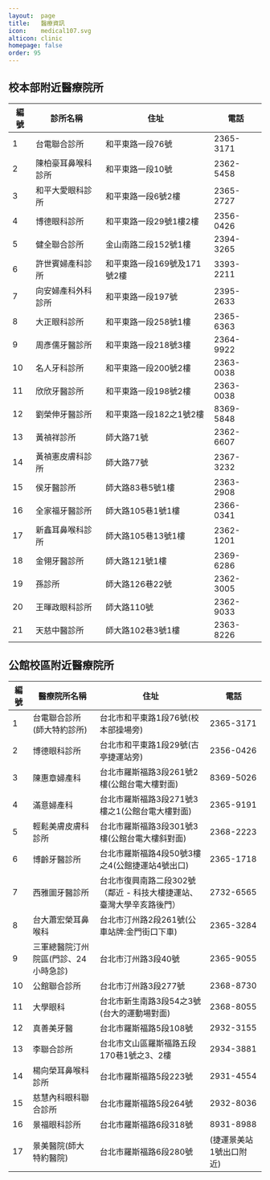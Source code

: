 ```yaml
---
layout:  page
title:   醫療資訊
icon:    medical107.svg
alticon: clinic
homepage: false
order: 95
---
```

## 校本部附近醫療院所

編號 | 診所名稱                       | 住址                               | 電話
----|--------                       | ----                               |-----
1   | 台電聯合診所                    | 和平東路一段76號                     | 2365-3171
2   | 陳柏豪耳鼻喉科診所               | 和平東路一段10號                     | 2362-5458
3   | 和平大愛眼科診所                 | 和平東路一段6號2樓                   | 2365-2727
4   | 博德眼科診所                    | 和平東路一段29號1樓2樓                | 2356-0426
5   | 健全聯合診所 | 金山南路二段152號1樓 | 2394-3265
6 | 許世賓婦產科診所|和平東路一段169號及171號2樓|3393-2211
7|向安婦產科外科診所|和平東路一段197號|2395-2633
8|大正眼科診所|和平東路一段258號1樓|2365-6363
9|周彥儒牙醫診所|和平東路一段218號3樓|2364-9922
10|名人牙科診所|和平東路一段200號2樓|2363-0038
11|欣欣牙醫診所|和平東路一段198號2樓|2363-0038
12|劉榮伸牙醫診所|和平東路一段182之1號2樓|8369-5848
13|黃禎祥診所|師大路71號|2362-6607
14|黃禎憲皮膚科診所|師大路77號|2367-3232
15|侯牙醫診所|師大路83巷5號1樓|2363-2908
16|全家福牙醫診所|師大路105巷1號1樓|2366-0341
17|新鑫耳鼻喉科診所|師大路105巷13號1樓|2362-1201
18|金翎牙醫診所|師大路121號1樓|2369-6286
19|孫診所|師大路126巷22號|2362-3005
20|王暉政眼科診所|師大路110號|2362-9033
21|天慈中醫診所|師大路102巷3號1樓|2363-8226

## 公館校區附近醫療院所

編號 | 醫療院所名稱              | 住址  |  電話
----|-------------------------|------|-------
1 | 台電聯合診所(師大特約診所) | 台北市和平東路1段76號(校本部操場旁) | 2365-3171
2  | 博德眼科診所 | 台北市和平東路1段29號(古亭捷運站旁) | 2356-0426
3|陳惠章婦產科|台北市羅斯福路3段261號2樓(公館台電大樓對面)|8369-5026
4|滿意婦產科|台北市羅斯福路3段271號3樓之1(公館台電大樓對面)|2365-9191
5|輕鬆美膚皮膚科診所|台北市羅斯福路3段301號3樓(公館台電大樓斜對面)|2368-2223
6|博齡牙醫診所|台北市羅斯福路4段50號3樓之4(公館捷運站4號出口)|2365-1718
7|西雅圖牙醫診所|台北市復興南路二段302號（鄰近 - 科技大樓捷運站、臺灣大學辛亥路後門）|2732-6565
8|台大蕭宏榮耳鼻喉科|台北市汀州路2段261號(公車站牌:金門街口下車)|2365-3284
9|三軍總醫院汀州院區(門診、24小時急診)|台北市汀州路3段40號|2365-9055
10|公館聯合診所|台北市汀州路3段277號|2368-8730
11|大學眼科|台北市新生南路3段54之3號(台大的運動場對面)|2368-8055
12|真善美牙醫|台北市羅斯福路5段108號|2932-3155
13|李聯合診所|台北市文山區羅斯福路五段170巷1號之3、2樓|2934-3881
14|楊向榮耳鼻喉科診所|台北市羅斯福路5段223號|2931-4554
15|慈慧內科眼科聯合診所|台北市羅斯福路5段264號|2932-8036
16|景福眼科診所|台北市羅斯福路6段318號|8931-8988
17|景美醫院(師大特約醫院)|台北市羅斯福路6段280號|(捷運景美站1號出口附近)|2933-1010
